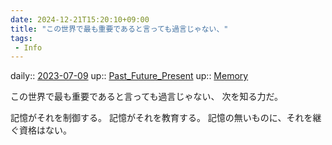 ```yaml
---
date: 2024-12-21T15:20:10+09:00
title: "この世界で最も重要であると言っても過言じゃない、"
tags:
 - Info
---
```


daily:: [2023-07-09](/Daily_Note/2023-07-09.md)
up:: [Past_Future_Present](Bar/Novel/Topics/Past_Future_Present.md)
up:: [Memory](Bar/Novel/Topics/Memory.md)

この世界で最も重要であると言っても過言じゃない、
次を知る力だ。

記憶がそれを制御する。
記憶がそれを教育する。
記憶の無いものに、それを継ぐ資格はない。